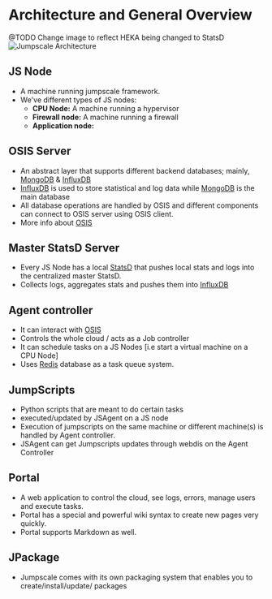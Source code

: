 Architecture and General Overview
==================================

@TODO Change image to reflect HEKA being changed to StatsD
![Jumpscale Architecture](https://cloud.githubusercontent.com/assets/526328/5579704/a8f9aec8-9047-11e4-9a45-e2c756f15d4f.jpg)

## JS Node 
* A machine running jumpscale framework.
* We've different types of JS nodes:
  * **CPU Node:** A machine running a hypervisor
  * **Firewall node:** A machine running a firewall
  * **Application node:** 

## OSIS Server
* An abstract layer that supports different backend databases; mainly, [MongoDB](https://www.mongodb.org) & [InfluxDB](https://www.influxdb.com)
*  [InfluxDB](https://www.influxdb.com) is used to store statistical and log data while [MongoDB](https://www.mongodb.org) is the main database
* All database operations are handled by OSIS and different components can connect to OSIS server using OSIS client.
* More info about [OSIS](../../OSIS/OSIS.md)

## Master StatsD Server
* Every JS Node has a local [StatsD](https://github.com/etsy/statsd) that pushes local stats and logs into the centralized master StatsD.
* Collects logs, aggregates stats and pushes them into [InfluxDB](https://www,influxdb.com)

## Agent controller
* It can interact with [OSIS](../../OSIS/OSIS.md)
* Controls the whole cloud / acts as a Job controller
* It can schedule tasks on a JS Nodes [i.e start a virtual machine on a CPU Node]
* Uses [Redis](http://www.redis.io) database as a task queue system.

## JumpScripts
* Python scripts that are meant to do certain tasks
* executed/updated by JSAgent on a JS node
* Execution of jumpscripts on the same machine or different machine(s) is handled by Agent controller.
* JSAgent can get Jumpscripts updates through webdis on the Agent Controller

## Portal
* A web application to control the cloud, see logs, errors, manage users and execute tasks.
* Portal has a special and powerful wiki syntax to create new pages very quickly.
* Portal supports Markdown as well.

## JPackage

* Jumpscale comes with its own packaging system that enables you to create/install/update/ packages